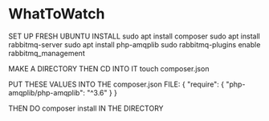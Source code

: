 # WhatToWatch


SET UP FRESH UBUNTU INSTALL
sudo apt install composer
sudo apt install rabbitmq-server
sudo apt install php-amqplib
sudo rabbitmq-plugins enable rabbitmq_management

MAKE A DIRECTORY THEN CD INTO IT
touch composer.json

PUT THESE VALUES INTO THE composer.json FILE:
{
  "require": {
      "php-amqplib/php-amqplib": "^3.6"
  }
}

THEN DO composer install IN THE DIRECTORY

